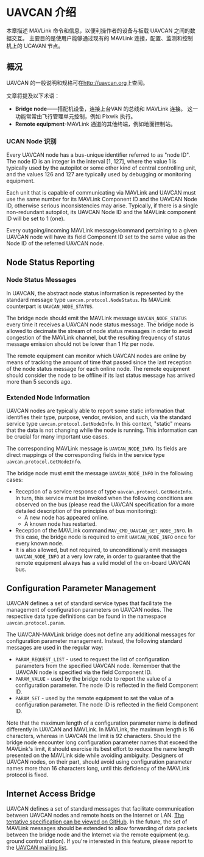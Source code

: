 # UAVCAN 介绍

本章描述 MAVLink 命令和信息，以便利操作者的设备与板载 UAVCAN 之间的数据交互。 主要目的是使用户能够通过现有的 MAVLink 连接，配置、监测和控制机上的 UCAVAN 节点。

## 概况

UAVCAN 的一般说明和规格可在<http://uavcan.org>上查阅。

文章将提及以下术语：

* **Bridge node**——搭配机设备，连接上台VAN 的总线和 MAVLink 连接。 这一功能常常由飞行管理单元控制，例如 Pixwik 执行。
* **Remote equipment**-MAVLink 通道的其他终端，例如地面控制站。

### UCAN Node 识别

Every UAVCAN node has a bus-unique identifier referred to as "node ID". The node ID is an integer in the interval [1, 127], where the value 1 is typically used by the autopilot or some other kind of central controlling unit, and the values 126 and 127 are typically used by debugging or monitoring equipment.

Each unit that is capable of communicating via MAVLink and UAVCAN must use the same number for its MAVLink Component ID and the UAVCAN Node ID, otherwise serious inconsistencies may arise. Typically, if there is a single non-redundant autopilot, its UAVCAN Node ID and the MAVLink component ID will be set to 1 (one).

Every outgoing/incoming MAVLink message/command pertaining to a given UAVCAN node will have its field Component ID set to the same value as the Node ID of the referred UAVCAN node.

## Node Status Reporting

### Node Status Messages

In UAVCAN, the abstract node status information is represented by the standard message type `uavcan.protocol.NodeStatus`. Its MAVLink counterpart is `UAVCAN_NODE_STATUS`.

The bridge node should emit the MAVLink message `UAVCAN_NODE_STATUS` every time it receives a UAVCAN node status message. The bridge node is allowed to decimate the stream of node status messages in order to avoid congestion of the MAVLink channel, but the resulting frequency of status message emission should not be lower than 1 Hz per node.

The remote equipment can monitor which UAVCAN nodes are online by means of tracking the amount of time that passed since the last reception of the node status message for each online node. The remote equipment should consider the node to be offline if its last status message has arrived more than 5 seconds ago.

### Extended Node Information

UAVCAN nodes are typically able to report some static information that identifies their type, purpose, vendor, revision, and such, via the standard service type `uavcan.protocol.GetNodeInfo`. In this context, "static" means that the data is not changing while the node is running. This information can be crucial for many important use cases.

The corresponding MAVLink message is `UAVCAN_NODE_INFO`. Its fields are direct mappings of the corresponding fields in the service type `uavcan.protocol.GetNodeInfo`.

The bridge node must emit the message `UAVCAN_NODE_INFO` in the following cases:

* Reception of a service response of type `uavcan.protocol.GetNodeInfo`. In turn, this service must be invoked when the following conditions are observed on the bus (please read the UAVCAN specification for a more detailed description of the principles of bus monitoring): 
    * A new node has appeared online.
    * A known node has restarted.
* Reception of the MAVLink command `MAV_CMD_UAVCAN_GET_NODE_INFO`. In this case, the bridge node is required to emit `UAVCAN_NODE_INFO` once for every known node.
* It is also allowed, but not required, to unconditionally emit messages `UAVCAN_NODE_INFO` at a very low rate, in order to guarantee that the remote equipment always has a valid model of the on-board UAVCAN bus.

## Configuration Parameter Management

UAVCAN defines a set of standard service types that facilitate the management of configuration parameters on UAVCAN nodes. The respective data type definitions can be found in the namespace `uavcan.protocol.param`.

The UAVCAN-MAVLink bridge does not define any additional messages for configuration parameter management. Instead, the following standard messages are used in the regular way:

* `PARAM_REQUEST_LIST` - used to request the list of configuration parameters from the specified UAVCAN node. Remember that the UAVCAN node is specified via the field Component ID.
* `PARAM_VALUE` - used by the bridge node to report the value of a configuration parameter. The node ID is reflected in the field Component ID.
* `PARAM_SET` - used by the remote equipment to set the value of a configuration parameter. The node ID is reflected in the field Component ID.

Note that the maximum length of a configuration parameter name is defined differently in UAVCAN and MAVLink. In MAVLink, the maximum length is 16 characters, whereas in UAVCAN the limit is 92 characters. Should the bridge node encounter long configuration parameter names that exceed the MAVLink's limit, it should exercise its best effort to reduce the name length presented on the MAVLink side while avoiding ambiguity. Designers of UAVCAN nodes, on their part, should avoid using configuration parameter names more than 16 characters long, until this deficiency of the MAVLink protocol is fixed.

## Internet Access Bridge

UAVCAN defines a set of standard messages that facilitate communication between UAVCAN nodes and remote hosts on the Internet or LAN. [The tentative specification can be viewed on GitHub](https://github.com/UAVCAN/dsdl/pull/25). In the future, the set of MAVLink messages should be extended to allow forwarding of data packets between the bridge node and the Internet via the remote equipment (e.g. ground control station). If you're interested in this feature, please report to the [UAVCAN mailing list](https://groups.google.com/forum/#!forum/uavcan).